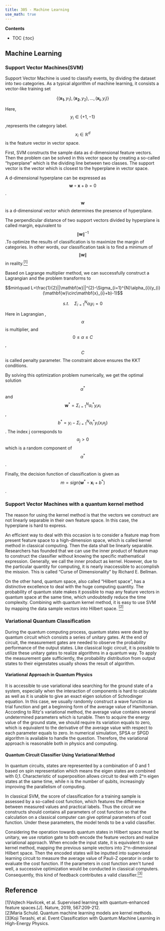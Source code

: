 ```yaml
---
title: 305 - Machine Learning 
use_math: true
---
```


**Contents**
* TOC
{:toc}


## Machine Learning 
### Support Vector Machines(SVM)
Support Vector Machine is used to classify events, by dividing the dataset into two categories. As a typical algorithm of machine learning, it consists a vector-like training set  

$$\left\{(\mathbf{x_{1}},y_{1}),(\mathbf{x_{2}},y_{2}),...,(\mathbf{x_{i}},y_{i})\right\}$$ 

Here,$$y_{i}\in\left\{+1,-1\right\}$$,represents the category label. $$x_{i}\in \mathbb{R}^{d}$$ is the feature vector in vector space.

First, SVM constructs the sample data as d-dimensional feature vectors. Then the problem can be solved in this vector space by creating a so-called “hyperplane” which is the dividing line between two classes. The support vector is the vector which is closest to the hyperplane in vector space. 

A d-dimensional hyperplane can be expressed as $$\mathbf{w}\circ\mathbf{x}+b=0$$ .
 
$$\mathbf{w}$$ is a d-dimensional vector which determines the presence of hyperplane.

The perpendicular distance of two support vectors divided by hyperplane is called margin, equivalent to $$\|\mathbf{w}\|^{-1}$$.To optimize the results of classification is to maximize the margin of categories. In other words, our classification task is to find a minimum of $$\|\mathbf{w}\|$$ in reality.[<sup>[1]</sup>](#refer-anchor-1)

Based on Lagrange multiplier method, we can successfully construct a Lagrangian and the problem transforms to

$$min\quad L=\frac{1}{2}||\mathbf{w}||^{2}-\Sigma_{i=1}^{N}\alpha_{i}(y_{i}(\mathbf{w}\circ\mathbf{x}_{i}+b)-1)$$

$$s.t.\quad\Sigma_{i=1}^{N}\alpha_{i}y_{i}=0$$

Here in Lagrangian , $$\alpha$$ is multiplier, and $$0\leq\alpha\leq C$$, $$C$$ is called penalty parameter. The constraint above ensures the KKT conditions.

By solving this optimization problem numerically, we get the optimal solution $$\alpha^{*}$$ and $$\mathbf{w}^{*}=\Sigma_{i=1}^{N}\alpha_{i}^{*}y_{i}x_{i}$$, $$b^{*}=y_{i}-\Sigma_{i=1}^{N}\alpha_{i}^{*}y_{i}(x_{i}x_{j})$$. The index j corresponds to $$\alpha_{j}>0$$ which is a random component of $$\alpha^{*}$$.

Finally, the decision function of classification is given as $$m=sign(\mathbf{w}^{*}\circ\mathbf{x}_{i}+b^{*})$$.

### Support Vector Machines with a quantum kernel method

The reason for using the kernel method is that the vectors we construct are not linearly separable in their own feature space. In this case, the hyperplane is hard to express.  

An efficient way to deal with this occasion is to consider a feature map from present feature space to a high-dimension space, which is called kernel method in classical computing. Then the data shall be linearly separable. Researchers has founded that we can use the inner product of feature map to construct the classifier without knowing the specific mathematical expression. Generally, we call the inner product as kernel. However, due to the particular quantity for computing, it is nearly inaccessible to accomplish the mission. This is called “Curse of Dimensionality” by Richard E. Bellman.  

On the other hand, quantum space, also called “Hilbert space”, has a distinctive excellence to deal with the huge computing quantity. The probability of quantum state makes it possible to map any feature vectors in quantum space at the same time, which undoubtedly reduce the time complexity. Combining with quantum kernel method, it is easy to use SVM by mapping the data sample vectors into Hilbert space. [<sup>[2]</sup>](#refer-anchor-2)

### Variational Quantum Classification

During the quantum computing process, quantum states were dealt by quantum circuit which consists a series of unitary gates. At the end of circuit, the measurement gates are needed to observe the probability performance of the output states. Like classical logic circuit, it is possible to utilize these unitary gates to realize algorithms in a quantum way. To apply the measurement gate sufficiently, the probability distribution from output states to their eigenstates usually shows the result of algorithm.

#### Variational Approach in Quantum Physics

It is accessible to use variational idea searching for the ground state of a system, especially when the interaction of components is hard to calculate as well as it is unable to give an exact eigen solution of Schrodinger equation. In this case, we usually randomly construct a wave function as trial function and get a beginning form of the average value of Hamiltonian. According to Ritz's variational method, the average value contains several undetermined parameters which is tunable. Then to acquire the energy value of the ground state, we should require its variation equals to zero, which is equivalent to the derivative of the average value with respect to each parameter equals to zero. In numerical simulation, SPSA or SPGD algorithm is available to handle the question. Therefore, the variational approach is reasonable both in physics and computing.

#### Quantum Circuit Classifier Using Variational Method

In quantum circuits, states are represented by a combination of 0 and 1 based on spin representation which means the eigen states are combined with 0,1. Characteristic of superposition allows circuit to deal with 2^n eigen states at the same time, while n is the number of qubits, increasingly improving the parallelism of computing.  

In classical SVM, the score of classification for a training sample is assessed by a so-called cost function, which features the difference between measured values and practical labels. Thus the circuit we constructs should contains all parameters of cost function so that the calculation on a classical computer can give optimal parameters of cost function. Under these parameters, the model tends to be a valid classifier.  

Considering the operation towards quantum states in Hilbert space must be unitary, we use rotation gate to both encode the feature vectors and realize variational approach. When encode the input state, it is equivalent to use kernel method, mapping the previous sample vectors into 2^n-dimensional Hilbert space. Then the encoded states will be inputted into supervised learning circuit to measure the average value of Pauli-Z operator in order to evaluate the cost function. If the parameters in cost function aren't tuned well, a successive optimization would be conducted in classical computers. Consequently, this kind of feedback contributes a valid classifier.[<sup>[3]</sup>](#refer-anchor-3)

## Reference
<div id="refer-anchor-1"></div>
[1]Vojtech Havlicek, et al. Supervised learning with quantum-enhanced feature spaces.[J]. Nature, 2019, 567:209-212. <https://www.nature.com/articles/s41586-019-0980-2.pdf>

<div id="refer-anchor-2"></div>
[2]Maria Schuld. Quantum machine learning models are kernel methods.  <https://arxiv.org/abs/2101.11020>

<div id="refer-anchor-3"></div>
[3]Koji Terashi, et al. Event Classification with Quantum Machine Learning in High-Energy Physics.  <https://arxiv.org/abs/2002.09935>

